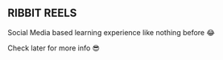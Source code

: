 ## RIBBIT REELS

Social Media based learning experience like nothing before 😂

Check later for more info 😎